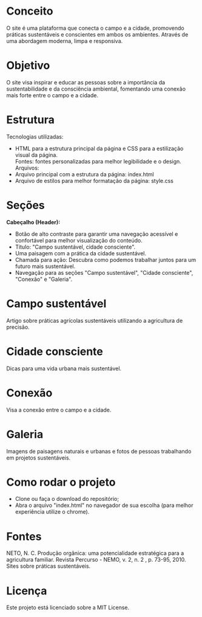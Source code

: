 # **Conceito**

O site é uma plataforma que conecta o campo e a cidade, promovendo práticas sustentáveis e conscientes em ambos os ambientes. Através de uma abordagem moderna, limpa e responsiva.

# **Objetivo**

O site visa inspirar e educar as pessoas sobre a importância da sustentabilidade e da consciência ambiental, fomentando uma conexão mais forte entre o campo e a cidade.

# **Estrutura**

Tecnologias utilizadas:  
- HTML para a estrutura principal da página e CSS para a estilização visual da página.  
Fontes: fontes personalizadas para melhor legibilidade e o design.  
Arquivos:  
- Arquivo principal com a estrutura da página: index.html  
- Arquivo de estilos para melhor formatação da página: style.css

# **Seções**

**Cabeçalho (Header):**  
- Botão de alto contraste para garantir uma navegação acessível e confortável para melhor visualização do conteúdo.  
- Título: "Campo sustentável, cidade consciente".  
- Uma paisagem com a prática da cidade sustentável.  
- Chamada para ação: Descubra como podemos trabalhar juntos para um futuro mais sustentável.  
- Navegação para as seções "Campo sustentável", "Cidade consciente", "Conexão" e "Galeria".

# **Campo sustentável**

Artigo sobre práticas agrícolas sustentáveis utilizando a agricultura de precisão.

# **Cidade consciente**

Dicas para uma vida urbana mais sustentável.

# **Conexão**

Visa a conexão entre o campo e a cidade.

# **Galeria**

Imagens de paisagens naturais e urbanas e fotos de pessoas trabalhando em projetos sustentáveis.

# **Como rodar o projeto**

- Clone ou faça o download do repositório;  
- Abra o arquivo "index.html" no navegador de sua escolha (para melhor experiência utilize o chrome).

# **Fontes**

NETO, N. C. Produção orgânica: uma potencialidade estratégica para a agricultura familiar. Revista Percurso - NEMO, v. 2, n. 2 , p. 73-95, 2010.  
Sites sobre práticas sustentáveis.

# **Licença**

Este projeto está licenciado sobre a MIT License.